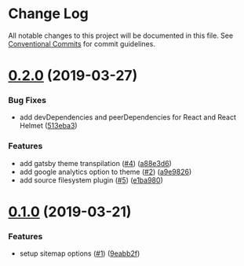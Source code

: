 # Change Log

All notable changes to this project will be documented in this file.
See [Conventional Commits](https://conventionalcommits.org) for commit guidelines.

# [0.2.0](https://github.com/dslemay/gatsby-themes/compare/gatsby-theme-dslemay-core@0.1.0...gatsby-theme-dslemay-core@0.2.0) (2019-03-27)

### Bug Fixes

- add devDependencies and peerDependencies for React and React Helmet ([513eba3](https://github.com/dslemay/gatsby-themes/commit/513eba3))

### Features

- add gatsby theme transpilation ([#4](https://github.com/dslemay/gatsby-themes/issues/4)) ([a88e3d6](https://github.com/dslemay/gatsby-themes/commit/a88e3d6))
- add google analytics option to theme ([#2](https://github.com/dslemay/gatsby-themes/issues/2)) ([a9e9826](https://github.com/dslemay/gatsby-themes/commit/a9e9826))
- add source filesystem plugin ([#5](https://github.com/dslemay/gatsby-themes/issues/5)) ([e1ba980](https://github.com/dslemay/gatsby-themes/commit/e1ba980))

# [0.1.0](https://github.com/dslemay/gatsby-themes/compare/gatsby-theme-dslemay-core@0.0.2...gatsby-theme-dslemay-core@0.1.0) (2019-03-21)

### Features

- setup sitemap options ([#1](https://github.com/dslemay/gatsby-themes/issues/1)) ([9eabb2f](https://github.com/dslemay/gatsby-themes/commit/9eabb2f))
